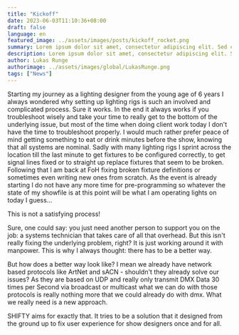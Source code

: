 ```yaml
---
title: "Kickoff"
date: 2023-06-03T11:10:36+08:00
draft: false
language: en
featured_image: ../assets/images/posts/kickoff_rocket.png
summary: Lorem ipsum dolor sit amet, consectetur adipiscing elit. Sed cursus, odio nec venenatis lacinia, lacus lectus varius nisi, in tristique mi purus ut libero.
description: Lorem ipsum dolor sit amet, consectetur adipiscing elit. Sed cursus, odio nec venenatis lacinia, lacus lectus varius nisi, in tristique mi purus ut libero. Vestibulum vel convallis felis. Ut finibus lorem vestibulum lobortis rhoncus.
author: Lukas Runge
authorimage: ../assets/images/global/LukasRunge.png
tags: ["News"]
---
```


Starting my journey as a lighting designer from the young age of 6 years I always wondered why setting up lighting rigs is such an involved and complicated process. Sure it works. In the end it always works if you troubleshoot wisely and take your time to really get to the bottom of the underlying issue, but most of the time when doing client work today I don't have the time to troubleshoot properly. I would much rather prefer peace of mind getting something to eat or drink minutes before the show, knowing that all systems are nominal. Sadly with many lighting rigs I sprint across the location till the last minute to get fixtures to be configured correctly, to get signal lines fixed or to straight up replace fixtures that seem to be broken. Following that I am back at FoH fixing broken fixture definitions or sometimes even writing new ones from scratch. As the event is already starting I do not have any more time for pre-programming so whatever the state of my showfile is at this point will be what I am operating lights on today I guess...

This is not a satisfying process!

Sure, one could say: you just need another person to support you on the job: a systems technician that takes care of all that overhead. But this isn't really fixing the underlying problem, right? It is just working around it with manpower. This is why I always thought: there has to be a better way.

But how does a better way look like? I mean we already have network based protocols like ArtNet and sACN - shouldn't they already solve our issues? As they are based on UDP and really only transmit DMX Data 30 times per Second via broadcast or multicast what we can do with those protocols is really nothing more that we could already do with dmx. What we really need is a new approach.

SHIFTY aims for exactly that. It tries to be a solution that it designed from the ground up to fix user experience for show designers once and for all.
